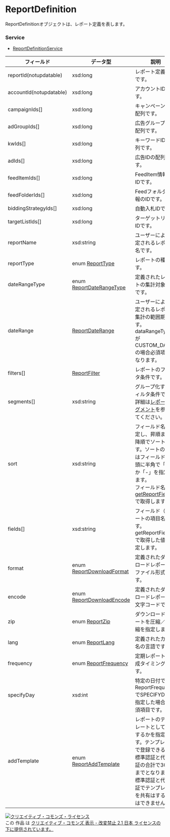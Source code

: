 # ReportDefinition
ReportDefinitionオブジェクトは、レポート定義を表します。
### Service
+ [ReportDefinitionService](../services/ReportDefinitionService.md)

| フィールド | データ型 | 説明 | ADD | SET | REMOVE | 
|---|---|---|---|---|---|
| reportId(notupdatable)| xsd:long| レポート定義のIDです。| ─| Req| Req |
| accountId(notupdatable)| xsd:long| アカウントIDです。| Req| Req| Req |
| campaignIds[]| xsd:long| キャンペーンIDの配列です。| Opt| ─| ─ |
| adGroupIds[]| xsd:long| 広告グループIDの配列です。| Opt| ─| ─ |
| kwIds[]| xsd:long| キーワードIDの配列です。| Opt| ─| ─ |
| adIds[]| xsd:long| 広告IDの配列です。| Opt| ─| ─ |
| feedItemIds[]| xsd:long| FeedItem情報のIDです。| Opt| ─| ─ |
| feedFolderIds[]| xsd:long| Feedフォルダ情報のIDです。| Opt| ─| ─ |
| biddingStrategyIds[]| xsd:long| 自動入札IDです。| Opt| ─| ─ |
| targetListIds[]| xsd:long| ターゲットリストIDです。| Opt| ─| ─ |
| reportName| xsd:string| ユーザーにより設定されるレポート名です。| Req| Opt| ─ |
| reportType| enum <a href="../data/ReportType.md">ReportType</a>| レポートの種類です。| Req| ─| ─ |
| dateRangeType| enum <a href="../data/ReportDateRangeType.md">ReportDateRangeType</a>| 定義されたレポートの集計対象期間です。| Req| ─| ─ |
| dateRange| <a href="../data/ReportDateRange.md">ReportDateRange</a>| ユーザーにより設定されるレポート集計の範囲期間です。dataRangeTypeがCUSTOM_DATEの場合必須項目になります。| Opt| ─| ─ |
| filters[]| <a href="../data/ReportFilter.md">ReportFilter</a>| レポートのフィルタ条件です。| Opt| ─| ─ |
| segments[]| xsd:string| グループ化するフィルタ条件です。<br>詳細は<a href="../appendix/reports.md#%E3%83%AC%E3%83%9D%E3%83%BC%E3%83%88%E3%82%BB%E3%82%B0%E3%83%A1%E3%83%B3%E3%83%88"><span>レポートセグメント</span></a>を参照してください。| Opt| ─| ─ |
| sort| xsd:string| フィールド名を指定し、昇順または降順でソートします。ソートの指定はフィールド名の頭に半角で「+」か「-」を指定します。<br>フィールド名は、<a href="../services/ReportDefinitionService.md#cNavigetReportFields"><span>getReportFields</span></a>で取得します。| Req| ─| ─ |
| fields[]| xsd:string| フィールド（レポートの項目名）です。getReportFieldsで取得した値を指定します。| Req| ─| ─ |
| format| enum <a href="../data/ReportDownloadFormat.md">ReportDownloadFormat</a>| 定義されたダウンロードレポートのファイル形式です。| Req| ─| ─ |
| encode| enum <a href="../data/ReportDownloadEncode.md">ReportDownloadEncode</a>| 定義されたダウンロードレポートの文字コードです。| Req| ─| ─ |
| zip| enum <a href="../data/ReportZip.md">ReportZip</a>| ダウンロードレポートを圧縮／非圧縮を指定します。| Req| ─| ─ |
| lang| enum <a href="../data/ReportLang.md">ReportLang</a>| 定義されたカラム名の言語です。| Opt| ─| ─ |
| frequency| enum <a href="../data/ReportFrequency.md">ReportFrequency</a>| 定期レポートの作成タイミングです。| Opt| ─| ─ |
| specifyDay| xsd:int| 特定の日付です。ReportFrequencyでSPECIFYDAYを指定した場合、必須項目です。| Opt| Opt| ─ |
| addTemplate| enum <a href="../data/ReportAddTemplate.md">ReportAddTemplate</a>| レポートのテンプレートとして追加するかを指定します。テンプレートで登録できる数は標準認証と代行認証の合計で30個までとなります。標準認証と代行認証でテンプレートを共有はすることはできません。| Req| ─| ─ |
<a rel="license" href="http://creativecommons.org/licenses/by-nd/2.1/jp/"><img alt="クリエイティブ・コモンズ・ライセンス" style="border-width:0" src="https://i.creativecommons.org/l/by-nd/2.1/jp/88x31.png" /></a><br />この 作品 は <a rel="license" href="http://creativecommons.org/licenses/by-nd/2.1/jp/">クリエイティブ・コモンズ 表示 - 改変禁止 2.1 日本 ライセンスの下に提供されています。</a>
